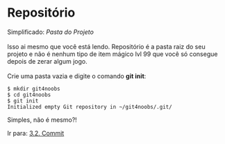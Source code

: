 # Repositório

Simplificado: _Pasta do Projeto_ <br><br>
Isso ai mesmo que você está lendo. Repositório é a pasta raiz do seu projeto e não é nenhum tipo de item mágico lvl 99 que você só consegue depois de zerar algum jogo.<br><br>
Crie uma pasta vazia e digite o comando **git init**:

```
$ mkdir git4noobs
$ cd git4noobs
$ git init
Initialized empty Git repository in ~/git4noobs/.git/
```

Simples, não é mesmo?!

Ir para: [3.2. Commit](commit.md)